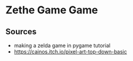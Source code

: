 # Zethe Game Game

## Sources
- making a zelda game in pygame tutorial
- https://cainos.itch.io/pixel-art-top-down-basic
